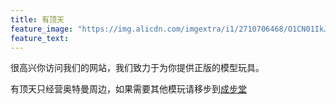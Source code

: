 ```yaml
---
title: 有顶天
feature_image: "https://img.alicdn.com/imgextra/i1/2710706468/O1CN01IkJrWl1xeOUgXsHW2_!!2710706468.jpg"
feature_text:
---
```

<p>很高兴你访问我们的网站，我们致力于为你提供正版的模型玩具。</p>
<p>有顶天只经营奥特曼周边，如果需要其他模玩请移步到<a href="https://chengbutang.com/">成步堂</a></p>
